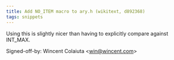 ```yaml
---
title: Add NO_ITEM macro to ary.h (wikitext, d892368)
tags: snippets
---
```


Using this is slightly nicer than having to explicitly compare against INT\_MAX.

Signed-off-by: Wincent Colaiuta &lt;win@wincent.com&gt;

